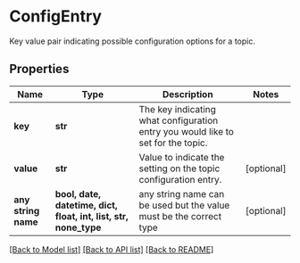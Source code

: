 # ConfigEntry

Key value pair indicating possible configuration options for a topic.

## Properties
Name | Type | Description | Notes
------------ | ------------- | ------------- | -------------
**key** | **str** | The key indicating what configuration entry you would like to set for the topic. | 
**value** | **str** | Value to indicate the setting on the topic configuration entry. | [optional] 
**any string name** | **bool, date, datetime, dict, float, int, list, str, none_type** | any string name can be used but the value must be the correct type | [optional]

[[Back to Model list]](../README.md#documentation-for-models) [[Back to API list]](../README.md#documentation-for-api-endpoints) [[Back to README]](../README.md)


